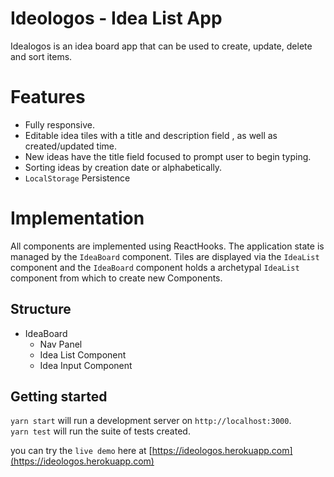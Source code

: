 # Ideologos - Idea List App

Idealogos is an idea board app that can be used to create, update, delete and sort items.

# Features

-  Fully responsive.
-   Editable idea tiles with  a title and description field , as well as created/updated time.
-   New ideas  have the title field focused to prompt user to begin typing.
-  Sorting ideas by creation date or alphabetically.
- `LocalStorage` Persistence

# Implementation

All components are implemented using ReactHooks. The application state is managed by the `IdeaBoard` component. Tiles are displayed via the `IdeaList` component  and the `IdeaBoard` component holds a archetypal  `IdeaList` component from which to create new Components.

## Structure

 -  IdeaBoard
	 - Nav Panel
	 - Idea List Component
	 - Idea Input Component 


## Getting started

`yarn start`  will run a development server on  `http://localhost:3000`.  
`yarn test`  will run the suite of tests created.

you can try the `live demo` here at [https://ideologos.herokuapp.com](https://ideologos.herokuapp.com)